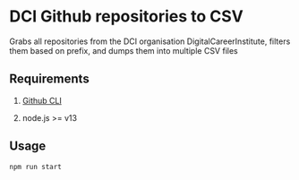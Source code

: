 # DCI Github repositories to CSV

Grabs all repositories from the DCI organisation DigitalCareerInstitute, filters them based on prefix, and dumps them into multiple CSV files

## Requirements

1. [Github CLI](https://github.com/cli/cli)

2. node.js >= v13

## Usage

`npm run start`